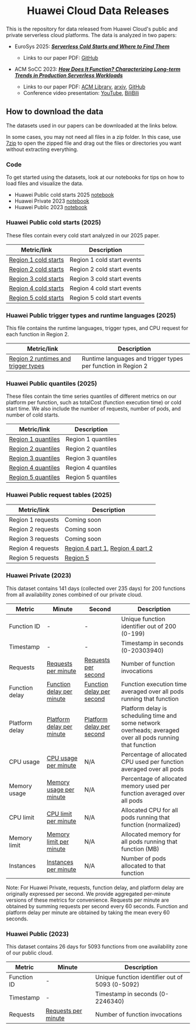 <h1 align="center" style="margin-bottom:0px; border-bottom:1px; padding-bottom:10px">Huawei Cloud Data Releases</h1>

This is the repository for data released from Huawei Cloud's public and private serverless cloud platforms. The data is analyzed in two papers:
* EuroSys 2025: <a href="https://github.com/sir-lab/data-release/blob/main/papers/EuroSys_2025_Serverless_Cold_Starts_and_Where_to_Find_Them.pdf" download> ***Serverless Cold Starts and Where to Find Them***</a>
    * Links to our paper PDF: <a href="https://github.com/sir-lab/data-release/blob/main/papers/EuroSys_2025_Serverless_Cold_Starts_and_Where_to_Find_Them.pdf" download> GitHub</a>

* ACM SoCC 2023: <a href="https://dl.acm.org/doi/10.1145/3620678.3624783" download> ***How Does It Function? Characterizing Long-term Trends in Production Serverless Workloads***</a> 
    * Links to our paper PDF: <a href="https://dl.acm.org/doi/10.1145/3620678.3624783" download> ACM Library</a>, <a href="https://arxiv.org/abs/2312.10127" download> arxiv</a>, <a href="https://github.com/sir-lab/data-release/blob/main/papers/SoCC_2023_How_does_it_function.pdf" download> GitHub</a>
  * Conference video presentation: <a href="https://www.youtube.com/watch?v=fNhd7vIJgRc&ab_channel=ArtjomJoosen" download> YouTube</a>, <a href="https://www.bilibili.tv/en/video/4789602907980800?bstar_from=bstar-web.ugc-video-detail.related-recommend.all" download> BiliBili</a>

## How to download the data

The datasets used in our papers can be downloaded at the links below.

In some cases, you may not need all files in a zip folder. In this case, use <a href='https://www.7-zip.org/download.html'> 7zip</a> to open the zipped file and drag out the files or directories you want without extracting everything. 

### Code

To get started using the datasets, look at our notebooks for tips on how to load files and visualize the data.
* Huawei Public cold starts 2025 <a href="https://github.com/sir-lab/data-release/blob/main/src/demo_cold_start.ipynb"> notebook</a>
* Huawei Private 2023 <a href="https://github.com/sir-lab/data-release/blob/main/src/demo_private.ipynb"> notebook</a>
* Huawei Public 2023 <a href="https://github.com/sir-lab/data-release/blob/main/src/demo_public.ipynb"> notebook</a>


### Huawei Public cold starts (2025)

These files contain every cold start analyzed in our 2025 paper. 

|Metric/link         |Description          |
|--------------------|---------------------|
|[Region 1 cold starts](https://sir-dataset.obs.cn-east-3.myhuaweicloud.com/datasets/cold_start_dataset/cold_start/R1.zip)|Region 1 cold start events|
|[Region 2 cold starts](https://sir-dataset.obs.cn-east-3.myhuaweicloud.com/datasets/cold_start_dataset/cold_start/R2.zip)|Region 2 cold start events|
|[Region 3 cold starts](https://sir-dataset.obs.cn-east-3.myhuaweicloud.com/datasets/cold_start_dataset/cold_start/R3.zip)|Region 3 cold start events|
|[Region 4 cold starts](https://sir-dataset.obs.cn-east-3.myhuaweicloud.com/datasets/cold_start_dataset/cold_start/R4.zip)|Region 4 cold start events|
|[Region 5 cold starts](https://sir-dataset.obs.cn-east-3.myhuaweicloud.com/datasets/cold_start_dataset/cold_start/R5.zip)|Region 5 cold start events|


### Huawei Public trigger types and runtime languages (2025)

This file contains the runtime languages, trigger types, and CPU request for each function in Region 2. 

|Metric/link         |Description          |
|--------------------|---------------------|
|[Region 2 runtimes and trigger types](https://sir-dataset.obs.cn-east-3.myhuaweicloud.com/datasets/cold_start_dataset/runtime_triggerType/df_funcID_runtime_triggerType.csv)|Runtime languages and trigger types per function in Region 2|


### Huawei Public quantiles (2025)

These files contain the time series quantiles of different metrics on our platform per function, such as totalCost (function execution time) or cold start time. We also include the number of requests, number of pods, and number of cold starts. 

|Metric/link         |Description          |
|--------------------|---------------------|
|[Region 1 quantiles](https://sir-dataset.obs.cn-east-3.myhuaweicloud.com/datasets/cold_start_dataset/quantiles/R1.zip)|Region 1 quantiles|
|[Region 2 quantiles](https://sir-dataset.obs.cn-east-3.myhuaweicloud.com/datasets/cold_start_dataset/quantiles/R2.zip)|Region 2 quantiles|
|[Region 3 quantiles](https://sir-dataset.obs.cn-east-3.myhuaweicloud.com/datasets/cold_start_dataset/quantiles/R3.zip)|Region 3 quantiles|
|[Region 4 quantiles](https://sir-dataset.obs.cn-east-3.myhuaweicloud.com/datasets/cold_start_dataset/quantiles/R4.zip)|Region 4 quantiles|
|[Region 5 quantiles](https://sir-dataset.obs.cn-east-3.myhuaweicloud.com/datasets/cold_start_dataset/quantiles/R5.zip)|Region 5 quantiles|


### Huawei Public request tables (2025)


|Metric/link         |Description          |
|--------------------|---------------------|
|Region 1 requests| Coming soon |
|Region 2 requests| Coming soon |
|Region 3 requests| Coming soon |
|Region 4 requests | [Region 4 part 1](https://sir-dataset.obs.cn-east-3.myhuaweicloud.com/datasets/cold_start_dataset/per_request/R4/R4_00000_00099.zip), [Region 4 part 2](https://sir-dataset.obs.cn-east-3.myhuaweicloud.com/datasets/cold_start_dataset/per_request/R4/R4_00100_00199.zip)
|Region 5 requests|[Region 5](https://sir-dataset.obs.cn-east-3.myhuaweicloud.com/datasets/cold_start_dataset/per_request/R5/R5.zip)|


### Huawei Private (2023)

This dataset contains 141 days (collected over 235 days) for 200 functions from all availability zones combined of our private cloud.

|Metric         |Minute         |Second      |Description    |
|---------------|---------------|------------|---------------|
|Function ID | - | - |Unique function identifier out of 200 (0-199) |
|Timestamp | - | - | Timestamp in seconds (0-20303940) |
|Requests       |[Requests per minute](https://sir-dataset.obs.cn-east-3.myhuaweicloud.com/datasets/private_dataset/requests_minute.zip)             |[Requests per second](https://sir-dataset.obs.cn-east-3.myhuaweicloud.com/datasets/private_dataset/requests_second.zip) | Number of function invocations |
|Function delay |[Function delay per minute](https://sir-dataset.obs.cn-east-3.myhuaweicloud.com/datasets/private_dataset/function_delay_minute.zip) |[Function delay per second](https://sir-dataset.obs.cn-east-3.myhuaweicloud.com/datasets/private_dataset/function_delay_second.zip)     | Function execution time averaged over all pods running that function |
|Platform delay |[Platform delay per minute](https://sir-dataset.obs.cn-east-3.myhuaweicloud.com/datasets/private_dataset/platform_delay_minute.zip) |[Platform delay per second](https://sir-dataset.obs.cn-east-3.myhuaweicloud.com/datasets/private_dataset/platform_delay_second.zip     )| Platform delay is scheduling time and some network overheads; averaged over all pods running that function |
|CPU usage      |[CPU usage per minute](https://sir-dataset.obs.cn-east-3.myhuaweicloud.com/datasets/private_dataset/cpu_usage_minute.zip)           |N/A      |Percentage of allocated CPU used per function averaged over all pods |
|Memory usage   |[Memory usage per minute](https://sir-dataset.obs.cn-east-3.myhuaweicloud.com/datasets/private_dataset/memory_usage_minute.zip)     |N/A   | Percentage of allocated memory used per function averaged over all pods |
|CPU limit      |[CPU limit per minute](https://sir-dataset.obs.cn-east-3.myhuaweicloud.com/datasets/private_dataset/cpu_limit_minute.zip)           |N/A      | Allocated CPU for all pods running that function (normalized)|
|Memory limit   |[Memory limit per minute](https://sir-dataset.obs.cn-east-3.myhuaweicloud.com/datasets/private_dataset/memory_limit_minute.zip)     |N/A   | Allocated memory for all pods running that function (MB)
|Instances      |[Instances per minute](https://sir-dataset.obs.cn-east-3.myhuaweicloud.com/datasets/private_dataset/instances_minute.zip)           |N/A      | Number of pods allocated to that function |

Note: For Huawei Private, requests, function delay, and platform delay are originally expressed per second. We provide aggregated per-minute versions of these metrics for convenience. Requests per minute are obtained by summing requests per second every 60 seconds. Function and platform delay per minute are obtained by taking the mean every 60 seconds. 


### Huawei Public (2023)

This dataset contains 26 days for 5093 functions from one availability zone of our public cloud.

|Metric         |Minute         |Description      |
|---------------|---------------|-----------------|
|Function ID | - |Unique function identifier out of 5093 (0-5092) |
|Timestamp | - | Timestamp in seconds (0-2246340) |
|Requests       |[Requests per minute](https://sir-dataset.obs.cn-east-3.myhuaweicloud.com/datasets/public_dataset/public_dataset.zip)| Number of function invocations |


<!---
After downloading the data, the folder structure should look like this. 
```console
.
├── demo_private.ipynb
├── demo_public.ipynb
└── datasets
    ├── private_dataset
    │   ├── cpu_limit_minute
    │   │   ├── day_000.csv
    │   │   ├── day_001.csv
    │   │   ├── ... 
    │   │   ├── day_233.csv
    │   │   └── day_234.csv
    │   ├── cpu_usage_minute
    │   │   ├── day_000.csv
    │   │   ├── day_001.csv
    │   │   ├── ...
    │   │   ├── day_233.csv
    │   │   └── day_234.csv
    │   ├── function_delay_minute
    │   │   ├── day_000.csv
    │   │   ├── day_001.csv
    │   │   ├── ...
    │   │   ├── day_233.csv
    │   │   └── day_234.csv
    │   ├── function_delay_second
    │   │   ├── day_000.csv
    │   │   ├── day_001.csv
    │   │   ├── ...
    │   │   ├── day_233.csv
    │   │   └── day_234.csv
    │   ├── instances_minute
    │   │   ├── day_000.csv
    │   │   ├── day_001.csv
    │   │   ├── ...
    │   │   ├── day_233.csv
    │   │   └── day_234.csv
    │   ├── memory_limit_minute
    │   │   ├── day_000.csv
    │   │   ├── day_001.csv
    │   │   ├── ...
    │   │   ├── day_233.csv
    │   │   └── day_234.csv
    │   ├── memory_usage_minute
    │   │   ├── day_000.csv
    │   │   ├── day_001.csv
    │   │   ├── ...
    │   │   ├── day_233.csv
    │   │   └── day_234.csv
    │   ├── platform_delay_minute
    │   │   ├── day_000.csv
    │   │   ├── day_001.csv
    │   │   ├── ...
    │   │   ├── day_233.csv
    │   │   └── day_234.csv
    │   ├── platform_delay_second
    │   │   ├── day_000.csv
    │   │   ├── day_001.csv
    │   │   ├── ...
    │   │   ├── day_233.csv
    │   │   └── day_234.csv
    │   ├── requests_minute
    │   │   ├── day_000.csv
    │   │   ├── day_001.csv
    │   │   ├── ...
    │   │   ├── day_233.csv
    │   │   └── day_234.csv
    │   └── requests_second
    │       ├── day_000.csv
    │       ├── day_001.csv
    │       ├── ...
    │       ├── day_233.csv
    │       └── day_234.csv
    └── public_dataset
        └── requests_minute
            ├── day_00.csv
            ├── day_01.csv
            ├── ...
            ├── day_24.csv
            └── day_25.csv
``` 
-->

